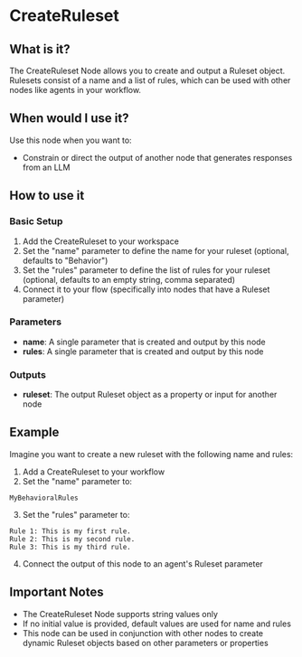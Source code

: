 # CreateRuleset

## What is it?

The CreateRuleset Node allows you to create and output a Ruleset object. Rulesets consist of a name and a list of rules, which can be used with other nodes like agents in your workflow.

## When would I use it?

Use this node when you want to:

- Constrain or direct the output of another node that generates responses from an LLM

## How to use it

### Basic Setup

1. Add the CreateRuleset to your workspace
2. Set the "name" parameter to define the name for your ruleset (optional, defaults to "Behavior")
3. Set the "rules" parameter to define the list of rules for your ruleset (optional, defaults to an 
empty string, comma separated)
4. Connect it to your flow (specifically into nodes that have a Ruleset parameter)

### Parameters

- **name**: A single parameter that is created and output by this node
- **rules**: A single parameter that is created and output by this node

### Outputs

- **ruleset**: The output Ruleset object as a property or input for another node

## Example

Imagine you want to create a new ruleset with the following name and rules:

1. Add a CreateRuleset to your workflow
2. Set the "name" parameter to:
```
MyBehavioralRules
```
3. Set the "rules" parameter to:
```
Rule 1: This is my first rule.
Rule 2: This is my second rule.
Rule 3: This is my third rule.
```
4. Connect the output of this node to an agent's Ruleset parameter

## Important Notes

- The CreateRuleset Node supports string values only
- If no initial value is provided, default values are used for name and rules
- This node can be used in conjunction with other nodes to create dynamic Ruleset objects based on other parameters or properties

